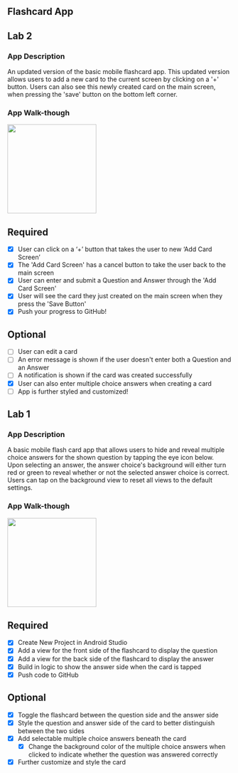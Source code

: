 ## Flashcard App

## Lab 2

### App Description
An updated version of the basic mobile flashcard app. This updated version allows users to add a new card to the current screen by clicking on a '+' button. Users can also see this newly created card on the main screen, when pressing the 'save' button on the bottom left corner. 

### App Walk-though

<img src="http://g.recordit.co/HTXsGwegiJ.gif" width=200><br>

## Required
- [x] User can click on a ‘+’ button that takes the user to new ‘Add Card Screen’
- [x] The 'Add Card Screen' has a cancel button to take the user back to the main screen
- [x] User can enter and submit a Question and Answer through the 'Add Card Screen'
- [x] User will see the card they just created on the main screen when they press the 'Save Button'
- [x] Push your progress to GitHub!

## Optional
- [ ] User can edit a card
- [ ] An error message is shown if the user doesn't enter both a Question and an Answer
- [ ] A notification is shown if the card was created successfully
- [x] User can also enter multiple choice answers when creating a card
- [ ] App is further styled and customized!

## Lab 1

### App Description
A basic mobile flash card app that allows users to hide and reveal multiple choice answers for the shown question by tapping the eye icon below. Upon selecting an answer, the answer choice's background will either turn red or green to reveal whether or not the selected answer choice is correct. Users can tap on the background view to reset all views to the default settings. 

### App Walk-though

<img src="http://g.recordit.co/yBUBGAaOeM.gif" width=200><br>

## Required
- [x] Create New Project in Android Studio
- [x] Add a view for the front side of the flashcard to display the question
- [x] Add a view for the back side of the flashcard to display the answer
- [x] Build in logic to show the answer side when the card is tapped
- [x] Push code to GitHub
## Optional
- [x] Toggle the flashcard between the question side and the answer side
- [x] Style the question and answer side of the card to better distinguish between the two sides
- [x] Add selectable multiple choice answers beneath the card
   - [x] Change the background color of the multiple choice answers when clicked to indicate whether the question was answered correctly
- [x] Further customize and style the card
